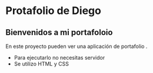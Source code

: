 # Protafolio de Diego
## Bienvenidos a mi portafoloio

En este proyecto pueden ver una aplicación de portafolio .

- Para ejecutarlo no necesitas servidor
- Se utilizo HTML y CSS
